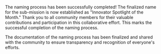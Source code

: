 

The naming process has been successfully completed! The finalized name for the sub-mission is now established as "Innovator Spotlight of the Month." Thank you to all community members for their valuable contributions and participation in this collaborative effort. This marks the successful completion of the naming process. 

The documentation of the naming process has been finalized and shared with the community to ensure transparency and recognition of everyone's efforts.